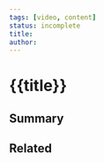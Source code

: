 ```yaml
---
tags: [video, content]
status: incomplete
title: 
author: 
---
```


# {{title}}


## Summary


## Related
